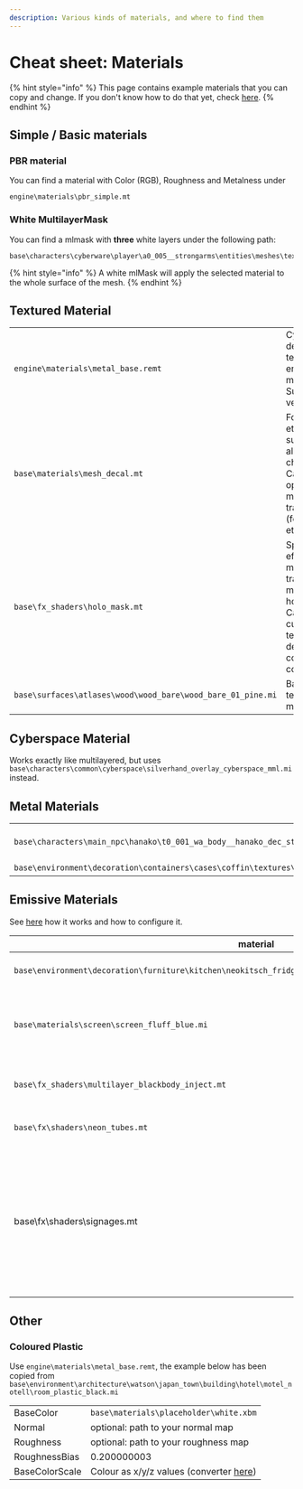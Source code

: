 ```yaml
---
description: Various kinds of materials, and where to find them
---
```


# Cheat sheet: Materials

{% hint style="info" %}
This page contains example materials that you can copy and change. If you don't know how to do that yet, check [here](../modding-cyberpunk-2077/materials-how-to-configure-them/).
{% endhint %}

## Simple / Basic materials

### PBR material

You can find a material with Color (RGB), Roughness and Metalness under&#x20;

```
engine\materials\pbr_simple.mt
```

### White MultilayerMask

You can find a mlmask with **three** white layers under the following path:

```
base\characters\cyberware\player\a0_005__strongarms\entities\meshes\textures\white.mlmask
```

{% hint style="info" %}
A white mlMask will apply the selected material to the whole surface of the mesh.
{% endhint %}

## Textured Material

|                                                             |                                                                                                                                |
| ----------------------------------------------------------- | ------------------------------------------------------------------------------------------------------------------------------ |
| `engine\materials\metal_base.remt`                          | Cyberpunk's default textured (or emissive) material. Super versatile.                                                          |
| `base\materials\mesh_decal.mt`                              | For decals etc., supports alpha channel. Can optionally be made half-transparent (for tattoos etc.)                            |
| `base\fx_shaders\holo_mask.mt`                              | Special effect material that transforms a mesh into an hologram. Can use a custom texture for decal and is color controllable. |
| `base\surfaces\atlases\wood\wood_bare\wood_bare_01_pine.mi` | Basic wood texture, no masks                                                                                                   |

## Cyberspace Material

Works exactly like multilayered, but uses `base\characters\common\cyberspace\silverhand_overlay_cyberspace_mml.mi` instead.

## Metal Materials

|                                                                            |                                                                            |
| -------------------------------------------------------------------------- | -------------------------------------------------------------------------- |
| `base\characters\main_npc\hanako\t0_001_wa_body__hanako_dec_straps.mesh`   | Gold: Hanako's heatsinks (only one entry in preloadLocalMaterialInstances) |
| `base\environment\decoration\containers\cases\coffin\textures\m_z_gold.mi` | a shiny gold                                                               |

## Emissive Materials

See [here](../modding-cyberpunk-2077/materials-how-to-configure-them/#emissive-material) how it works and how to configure it.

| material                                                                                                    | description                                                                                                                                                        |
| ----------------------------------------------------------------------------------------------------------- | ------------------------------------------------------------------------------------------------------------------------------------------------------------------ |
| `base\environment\decoration\furniture\kitchen\neokitsch_fridge\textures\mi_neokitsch_fridge_z_emissive.mi` | White emissive bright glow (from a fridge)                                                                                                                         |
| `base\materials\screen\screen_fluff_blue.mi`                                                                | blue/pinkish oscillating glow (from the collar of the jacket V wears in the trailer)                                                                               |
| `base\fx_shaders\multilayer_blackbody_inject.mt`                                                            | A glowing shader with mlmask and -setup                                                                                                                            |
| `base\fx\shaders\neon_tubes.mt`                                                                             | A glowing shader with color parameter                                                                                                                              |
| base\fx\shaders\signages.mt                                                                                 | The standard neon for advertising fonts in Night City. Comes in many colours, can be customized via textures and gradients. Check "city\_deco\_font" for examples. |

## Other

### Coloured Plastic

Use `engine\materials\metal_base.remt`, the example below has been copied from `base\environment\architecture\watson\japan_town\building\hotel\motel_notell\room_plastic_black.mi`

|                |                                                                                            |
| -------------- | ------------------------------------------------------------------------------------------ |
| BaseColor      | `base\materials\placeholder\white.xbm`                                                     |
| Normal         | optional: path to your normal map                                                          |
| Roughness      | optional: path to your roughness map                                                       |
| RoughnessBias  | 0.200000003                                                                                |
| BaseColorScale | Colour as x/y/z values (converter [here](https://www.nixsensor.com/free-color-converter/)) |
